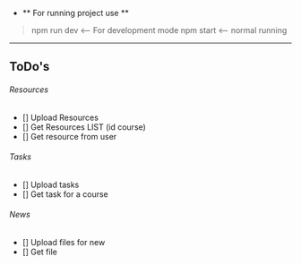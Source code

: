 * ** For running project use **

> npm run dev  <-- For development mode
> npm start <-- normal running


---

## ToDo's

###### Resources
- [] Upload Resources
- [] Get Resources LIST (id course)
- [] Get resource from user

###### Tasks
- [] Upload tasks
- [] Get task for a course


###### News
- [] Upload files for new
- [] Get file


